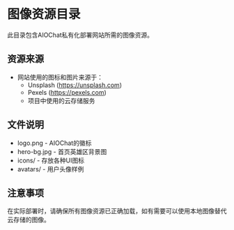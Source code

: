 # 图像资源目录

此目录包含AIOChat私有化部署网站所需的图像资源。

## 资源来源

- 网站使用的图标和图片来源于：
  - Unsplash (https://unsplash.com)
  - Pexels (https://pexels.com)
  - 项目中使用的云存储服务

## 文件说明

- logo.png - AIOChat的徽标
- hero-bg.jpg - 首页英雄区背景图
- icons/ - 存放各种UI图标
- avatars/ - 用户头像样例

## 注意事项

在实际部署时，请确保所有图像资源已正确加载，如有需要可以使用本地图像替代云存储的图像。 